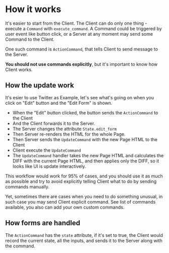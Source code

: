 # How it works

It's easier to start from the Client. The Client can do only one thing - execute a `Command` with `execute_command`. A Command could be triggered by user event like button click, or a Server at any moment may send some Command to the Client.

One such command is `ActionCommand`, that tells Client to send message to the Server.

**You should not use commands explicitly**, but it's important to know how Client works.

## How the update work

It's esier to use Twitter as Example, let's see what's going on when you click on "Edit" button and the "Edit Form" is shown.

- When the "Edit" button clicked, the button sends the `ActionCommand` to the Client
- And the Client forwards it to the Server.
- The Server changes the attribute `State.edit_form`
- Then Server re-renders the HTML for the whole Page.
- Then Server sends the `UpdateCommand` with the new Page HTML to the Client
- Client execute the `UpdateCommand`
- The `UpdateCommand` handler takes the new Page HTML and calculates the DIFF with the current Page HTML, and then applies only the DIFF, so it looks like UI is update interactively.

This workflow would work for 95% of cases, and you should use it as much as possible and try to avoid explicitly telling Client what to do by sending commands manually.

Yet, sometimes there are cases when you need to do something unusual, in such case you may send Client explicit command. See list of commands available, you also can add your own custom commands.

## How forms are handled

The `ActionCommand` has the `state` attribute, if it's set to true, the Client would record the current state, all the inputs, and sends it to the Server along with the command.